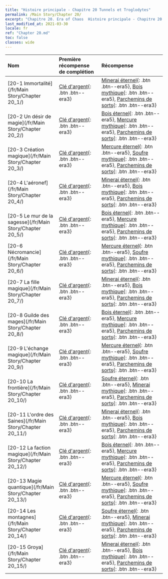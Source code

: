 ```yaml
---
title: "Histoire principale - Chapitre 20 Tunnels et Troglodytes"
permalink: /Main Story/Chapter 20/
excerpt: "Chapitre 20. Era of Chaos  Histoire principale - Chapitre 20. Tunnels et Troglodytes"
last_modified_at: 2021-03-30
locale: fr
ref: "Chapter 20.md"
toc: false
classes: wide
---
```


  | Nom |  Première récompense de complétion | Récompense |
  |:------------|:------------|:------------| 
  | [20-1 Immortalité](/fr/Main Story/Chapter 20_1/) | [Clé d'argent](/fr/Items/con_693/){: .btn .btn--era3} | [Minerai éternel](/fr/Items/mat_68/){: .btn .btn--era5}, [Bois mythique](/fr/Items/mat_62/){: .btn .btn--era5}, [Parchemins de sorts](/fr/Items/con_694/){: .btn .btn--era3} |
  | [20-2 Un désir de magie](/fr/Main Story/Chapter 20_2/) | [Clé d'argent](/fr/Items/con_693/){: .btn .btn--era3} | [Bois éternel](/fr/Items/mat_69/){: .btn .btn--era5}, [Mercure mythique](/fr/Items/mat_63/){: .btn .btn--era5}, [Parchemins de sorts](/fr/Items/con_694/){: .btn .btn--era3} |
  | [20-3 Création magique](/fr/Main Story/Chapter 20_3/) | [Clé d'argent](/fr/Items/con_693/){: .btn .btn--era3} | [Mercure éternel](/fr/Items/mat_70/){: .btn .btn--era5}, [Soufre mythique](/fr/Items/mat_64/){: .btn .btn--era5}, [Parchemins de sorts](/fr/Items/con_694/){: .btn .btn--era3} |
  | [20-4 L'aéronef](/fr/Main Story/Chapter 20_4/) | [Clé d'argent](/fr/Items/con_693/){: .btn .btn--era3} | [Minerai éternel](/fr/Items/mat_68/){: .btn .btn--era5}, [Bois mythique](/fr/Items/mat_62/){: .btn .btn--era5}, [Parchemins de sorts](/fr/Items/con_694/){: .btn .btn--era3} |
  | [20-5 Le mur de la sagesse](/fr/Main Story/Chapter 20_5/) | [Clé d'argent](/fr/Items/con_693/){: .btn .btn--era3} | [Bois éternel](/fr/Items/mat_69/){: .btn .btn--era5}, [Mercure mythique](/fr/Items/mat_63/){: .btn .btn--era5}, [Parchemins de sorts](/fr/Items/con_694/){: .btn .btn--era3} |
  | [20-6 Nécromancie](/fr/Main Story/Chapter 20_6/) | [Clé d'argent](/fr/Items/con_693/){: .btn .btn--era3} | [Mercure éternel](/fr/Items/mat_70/){: .btn .btn--era5}, [Soufre mythique](/fr/Items/mat_64/){: .btn .btn--era5}, [Parchemins de sorts](/fr/Items/con_694/){: .btn .btn--era3} |
  | [20-7 La fille magique](/fr/Main Story/Chapter 20_7/) | [Clé d'argent](/fr/Items/con_693/){: .btn .btn--era3} | [Minerai éternel](/fr/Items/mat_68/){: .btn .btn--era5}, [Bois mythique](/fr/Items/mat_62/){: .btn .btn--era5}, [Parchemins de sorts](/fr/Items/con_694/){: .btn .btn--era3} |
  | [20-8 Guilde des mages](/fr/Main Story/Chapter 20_8/) | [Clé d'argent](/fr/Items/con_693/){: .btn .btn--era3} | [Bois éternel](/fr/Items/mat_69/){: .btn .btn--era5}, [Mercure mythique](/fr/Items/mat_63/){: .btn .btn--era5}, [Parchemins de sorts](/fr/Items/con_694/){: .btn .btn--era3} |
  | [20-9 L'échange magique](/fr/Main Story/Chapter 20_9/) | [Clé d'argent](/fr/Items/con_693/){: .btn .btn--era3} | [Mercure éternel](/fr/Items/mat_70/){: .btn .btn--era5}, [Soufre mythique](/fr/Items/mat_64/){: .btn .btn--era5}, [Parchemins de sorts](/fr/Items/con_694/){: .btn .btn--era3} |
  | [20-10 La frontière](/fr/Main Story/Chapter 20_10/) | [Clé d'argent](/fr/Items/con_693/){: .btn .btn--era3} | [Soufre éternel](/fr/Items/mat_71/){: .btn .btn--era5}, [Minerai mythique](/fr/Items/mat_61/){: .btn .btn--era5}, [Parchemins de sorts](/fr/Items/con_694/){: .btn .btn--era3} |
  | [20-11 L'ordre des Saines](/fr/Main Story/Chapter 20_11/) | [Clé d'argent](/fr/Items/con_693/){: .btn .btn--era3} | [Minerai éternel](/fr/Items/mat_68/){: .btn .btn--era5}, [Bois mythique](/fr/Items/mat_62/){: .btn .btn--era5}, [Parchemins de sorts](/fr/Items/con_694/){: .btn .btn--era3} |
  | [20-12 La faction magique](/fr/Main Story/Chapter 20_12/) | [Clé d'argent](/fr/Items/con_693/){: .btn .btn--era3} | [Bois éternel](/fr/Items/mat_69/){: .btn .btn--era5}, [Mercure mythique](/fr/Items/mat_63/){: .btn .btn--era5}, [Parchemins de sorts](/fr/Items/con_694/){: .btn .btn--era3} |
  | [20-13 Magie quantique](/fr/Main Story/Chapter 20_13/) | [Clé d'argent](/fr/Items/con_693/){: .btn .btn--era3} | [Mercure éternel](/fr/Items/mat_70/){: .btn .btn--era5}, [Soufre mythique](/fr/Items/mat_64/){: .btn .btn--era5}, [Parchemins de sorts](/fr/Items/con_694/){: .btn .btn--era3} |
  | [20-14 Les montagnes](/fr/Main Story/Chapter 20_14/) | [Clé d'argent](/fr/Items/con_693/){: .btn .btn--era3} | [Soufre éternel](/fr/Items/mat_71/){: .btn .btn--era5}, [Minerai mythique](/fr/Items/mat_61/){: .btn .btn--era5}, [Parchemins de sorts](/fr/Items/con_694/){: .btn .btn--era3} |
  | [20-15 Groya](/fr/Main Story/Chapter 20_15/) | [Clé d'argent](/fr/Items/con_693/){: .btn .btn--era3} | [Minerai éternel](/fr/Items/mat_68/){: .btn .btn--era5}, [Bois mythique](/fr/Items/mat_62/){: .btn .btn--era5}, [Parchemins de sorts](/fr/Items/con_694/){: .btn .btn--era3} |
